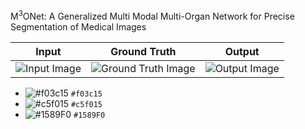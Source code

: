 M<sup>3</sup>ONet: A Generalized Multi Modal Multi-Organ Network for Precise Segmentation of Medical Images


| Input | Ground Truth | Output |
|:-----------:|:--------:|:------------:|
| ![Input Image](https://github.com/Snehashis100/M3ONet/blob/main/media/input_imgs.gif)| ![Ground Truth Image](https://github.com/Snehashis100/M3ONet/blob/main/media/gt_imgs.gif) | ![Output Image](https://github.com/Snehashis100/M3ONet/blob/main/media/output_imgs.gif) |

- ![#f03c15](https://placehold.co/15x15/f03c15/f03c15.png) `#f03c15`
- ![#c5f015](https://placehold.co/15x15/c5f015/c5f015.png) `#c5f015`
- ![#1589F0](https://placehold.co/15x15/1589F0/1589F0.png) `#1589F0`
